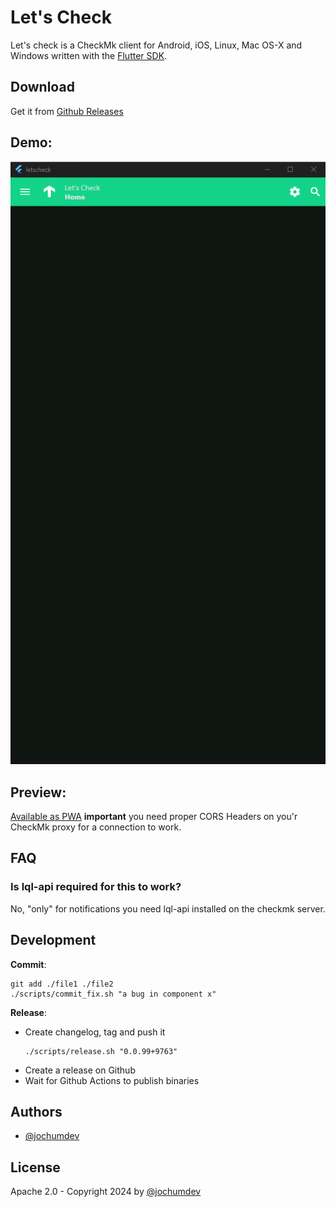 # Let's Check

Let's check is a CheckMk client for Android, iOS, Linux, Mac OS-X and Windows written with the [Flutter SDK](https://flutter.dev/).

## Download

Get it from [Github Releases](https://github.com/jochumdev/letscheck/releases)

## Demo:

![image](docs/videos/letscheck_v0.0.1-rc1.webp)

## Preview:

[Available as PWA](https://jochumdev.github.io/letscheck/pwa/) **important** you need proper CORS Headers on you'r CheckMk proxy for a connection to work.

## FAQ

### Is lql-api required for this to work?

No, "only" for notifications you need lql-api installed on the checkmk server.

## Development

**Commit**:

```
git add ./file1 ./file2
./scripts/commit_fix.sh "a bug in component x"
```

**Release**:

- Create changelog, tag and push it
  ```
  ./scripts/release.sh "0.0.99+9763"
  ```
- Create a release on Github
- Wait for Github Actions to publish binaries

## Authors

- [@jochumdev](https://github.com/jochumdev)

## License

Apache 2.0 - Copyright 2024 by [@jochumdev](https://github.com/jochumdev)
